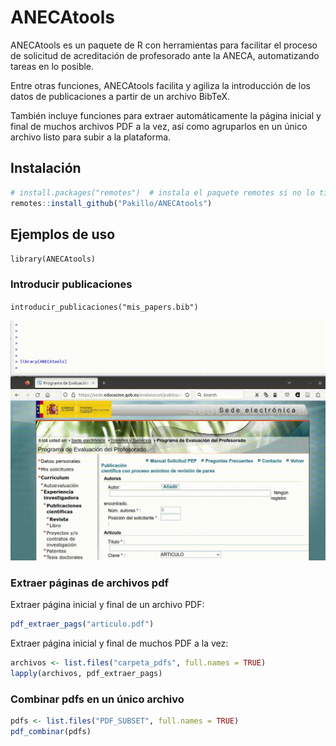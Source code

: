 
<!-- README.md is generated from README.Rmd. Please edit that file -->

# ANECAtools

<!-- badges: start -->
<!-- badges: end -->

ANECAtools es un paquete de R con herramientas para facilitar el proceso
de solicitud de acreditación de profesorado ante la ANECA, automatizando
tareas en lo posible.

Entre otras funciones, ANECAtools facilita y agiliza la introducción de
los datos de publicaciones a partir de un archivo BibTeX.

También incluye funciones para extraer automáticamente la página inicial
y final de muchos archivos PDF a la vez, así como agruparlos en un único
archivo listo para subir a la plataforma.

## Instalación

``` r
# install.packages("remotes")  # instala el paquete remotes si no lo tienes instalado
remotes::install_github("Pakillo/ANECAtools")
```

## Ejemplos de uso

`library(ANECAtools)`

### Introducir publicaciones

`introducir_publicaciones("mis_papers.bib")`

![](man/figures/ANECAtools.gif)

### Extraer páginas de archivos pdf

Extraer página inicial y final de un archivo PDF:

``` r
pdf_extraer_pags("articulo.pdf")
```

Extraer página inicial y final de muchos PDF a la vez:

``` r
archivos <- list.files("carpeta_pdfs", full.names = TRUE)
lapply(archivos, pdf_extraer_pags)
```

### Combinar pdfs en un único archivo

``` r
pdfs <- list.files("PDF_SUBSET", full.names = TRUE)
pdf_combinar(pdfs)
```
